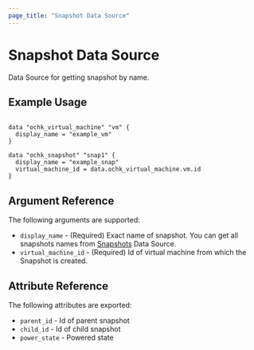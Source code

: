 ```yaml
---
page_title: "Snapshot Data Source"
---
```


# Snapshot Data Source

Data Source for getting snapshot by name.
## Example Usage

```hcl

data "ochk_virtual_machine" "vm" {
  display_name = "example_vm"
}

data "ochk_snapshot" "snap1" {
  display_name = "example_snap"
  virtual_machine_id = data.ochk_virtual_machine.vm.id
}
```

## Argument Reference

The following arguments are supported:

* `display_name` - (Required) Exact name of snapshot. You can get all snapshots names from [Snapshots](snapshots.md) Data Source.
* `virtual_machine_id` - (Required) Id of virtual machine from which the Snapshot is created.

## Attribute Reference

The following attributes are exported:
* `parent_id` - Id of parent snapshot
* `child_id` - Id of child snapshot
* `power_state` - Powered state